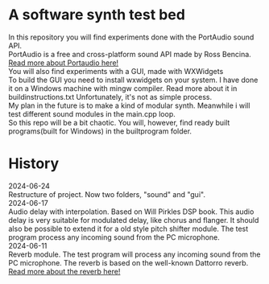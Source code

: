 # A software synth test bed
In this repository you will find experiments done with the PortAudio sound API.<br>
PortAudio is a free and cross-platform sound API made by Ross Bencina.<br>
[Read more about Portaudio here!](https://www.portaudio.com/)<br>
You will also find experiments with a GUI, made with WXWidgets<br>
To build the GUI you need to install wxwidgets on your system. I have done it on a Windows machine with mingw compiler. Read more about it in buildinstructions.txt Unfortunately, it's not as simple process.<br>
My plan in the future is to make a kind of modular synth. Meanwhile i will test different sound modules in the main.cpp loop.<br>
So this repo will be a bit chaotic. You will, however, find ready built programs(built for Windows) in the builtprogram folder.<br>
# History
2024-06-24<br>
Restructure of project. Now two folders, "sound" and "gui".<br>
2024-06-17<br>
Audio delay with interpolation. Based on Will Pirkles DSP book. This audio delay is very suitable for modulated delay, like chorus and flanger. It should also be possible to extend it for a old style pitch shifter module. The test program process any incoming sound from the PC microphone.<br>
2024-06-11<br> 
Reverb module. The test program will process any incoming sound from the PC microphone. The reverb is based on the well-known Dattorro reverb.
[Read more about the reverb here!](https://ccrma.stanford.edu/~dattorro/EffectDesignPart1.pdf)<br>
